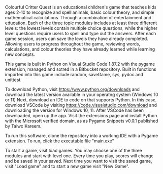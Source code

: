 Colourful Critter Quest is an educational children's game that teaches kids ages 2-10 to recognize
 and spell animals, basic colour theory, and simple mathematical calculations. Through a combination of
 entertainment and education. Each of the three topic modules includes at least three different levels: the lowest
 levels contain multiple choice questions, while the higher level questions require users to spell and type out the
 answers. After each game session, users can save the levels they have already completed. Allowing users to progress 
 throughout the game, reviewing words, calculations, and colour theories they have already learned while learning new 
 concepts.

This game is built in Python on Visual Studio Code 1.87.2 with the pygame extension, managed and sotred in a Bitbucket repository. 
Built in functions imported into this game include random, saveGame, sys, pydoc and unittest.

To download Python, visit https://www.python.org/downloads and download the latest version available in your operatng system 
(Windows 10 or 11)
Next, download an IDE to code on that supports Python. In this case, download VSCode by visiting https://code.visualstudio.com/download
and downloading the version for Windows 10, 11.
After VSCode has been downloaded, open up the app. Visit the extensions page and install Python with the Microsoft verified domain, as 
as Pygame Snippets v0.0.1 published by Taiwo Kareem.

To run this software, clone the repository into a working IDE with a Pygame extension.
To run, click the executable file "main.exe"

To start a game, visit load games. You may choose one of the three modules and start with level one. Every time you play, scores will change and 
be saved in your saved. Next time you want to visit the saved game, visit "Load game" and to start a new game visit "New Game".
